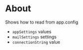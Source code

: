 ﻿# About

Shows how to read from app.config

- `appSettings` values
- `mailSettings` settings
- `connectionString` value
